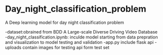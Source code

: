 # Day_night_classification_problem
A Deep learning model for day night classification problem

-dataset:obrained from BDD A Large-scale Diverse Driving Video Database 
-day_night_classification.ipynb: inculde model starting from data prepration and visualization to model testing and validation
-app.py include flask api 
-uploads contain images for testing api form test set
